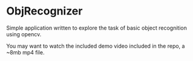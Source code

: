 # ObjRecognizer
Simple application written to explore the task of basic object recognition using opencv.

You may want to watch the included demo video included in the repo, a ~8mb mp4 file.
